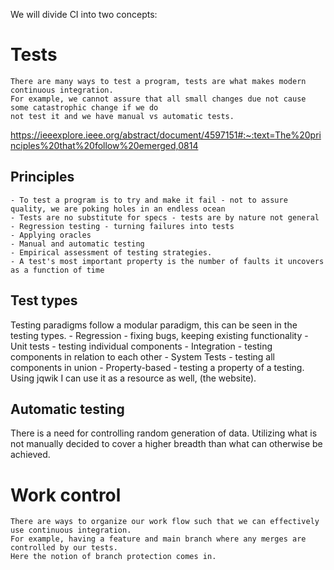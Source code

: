 We will divide CI into two concepts:

# Tests
    There are many ways to test a program, tests are what makes modern continuous integration.
    For example, we cannot assure that all small changes due not cause some catastrophic change if we do
    not test it and we have manual vs automatic tests.

https://ieeexplore.ieee.org/abstract/document/4597151#:~:text=The%20principles%20that%20follow%20emerged,0814

## Principles
    - To test a program is to try and make it fail - not to assure quality, we are poking holes in an endless ocean
    - Tests are no substitute for specs - tests are by nature not general
    - Regression testing - turning failures into tests
    - Applying oracles
    - Manual and automatic testing
    - Empirical assessment of testing strategies.
    - A test's most important property is the number of faults it uncovers as a function of time

## Test types
Testing paradigms follow a modular paradigm, this can be seen in the testing types.
    - Regression - fixing bugs, keeping existing functionality
    - Unit tests - testing individual components
    - Integration - testing components in relation to each other
    - System Tests - testing all components in union
    - Property-based - testing a property of a testing. Using jqwik I can use it as a resource as well, (the website).

## Automatic testing
There is a need for controlling random generation of data. Utilizing what is not manually decided to cover a higher breadth
than what can otherwise be achieved.

# Work control
    There are ways to organize our work flow such that we can effectively use continuous integration.
    For example, having a feature and main branch where any merges are controlled by our tests.
    Here the notion of branch protection comes in.